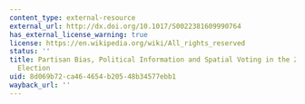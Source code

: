 ```yaml
---
content_type: external-resource
external_url: http://dx.doi.org/10.1017/S0022381609990764
has_external_license_warning: true
license: https://en.wikipedia.org/wiki/All_rights_reserved
status: ''
title: Partisan Bias, Political Information and Spatial Voting in the 2008 Presidential
  Election
uid: 8d069b72-ca46-4654-b205-48b34577ebb1
wayback_url: ''
---
```

